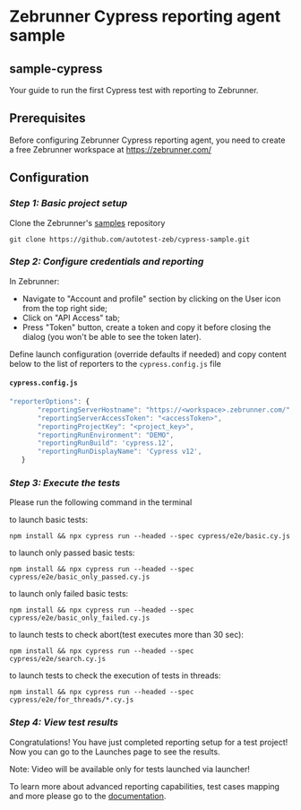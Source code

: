 # Zebrunner Cypress reporting agent sample

## sample-cypress

Your guide to run the first Cypress test with reporting to Zebrunner.

## Prerequisites

Before configuring Zebrunner Cypress reporting agent, you need to create a free Zebrunner workspace at https://zebrunner.com/

## Configuration

### _Step 1: Basic project setup_

Clone the Zebrunner's [samples](https://github.com/autotest-zeb/cypress-sample.git) repository

```
git clone https://github.com/autotest-zeb/cypress-sample.git
```

### _Step 2: Configure credentials and reporting_

In Zebrunner:

- Navigate to "Account and profile" section by clicking on the User icon from the top right side;
- Click on "API Access" tab;
- Press "Token" button, create a token and copy it before closing the dialog (you won't be able to see the token later).

Define launch configuration (override defaults if needed) and copy content below to the list of reporters to the `cypress.config.js` file

#### **`cypress.config.js`**

```js
"reporterOptions": {
       "reportingServerHostname": "https://<workspace>.zebrunner.com/",
       "reportingServerAccessToken": "<accessToken>",
       "reportingProjectKey": "<project_key>",
       "reportingRunEnvironment": "DEMO",
       "reportingRunBuild": 'cypress.12',
       "reportingRunDisplayName": 'Cypress v12',
   }
```

### _Step 3: Execute the tests_

Please run the following command in the terminal

to launch basic tests:

```
npm install && npx cypress run --headed --spec cypress/e2e/basic.cy.js
```

to launch only passed basic tests:

```
npm install && npx cypress run --headed --spec cypress/e2e/basic_only_passed.cy.js
```

to launch only failed basic tests:

```
npm install && npx cypress run --headed --spec cypress/e2e/basic_only_failed.cy.js
```

to launch tests to check abort(test executes more than 30 sec):

```
npm install && npx cypress run --headed --spec cypress/e2e/search.cy.js
```

to launch tests to check the execution of tests in threads:

```
npm install && npx cypress run --headed --spec cypress/e2e/for_threads/*.cy.js
```

### _Step 4: View test results_

Congratulations! You have just completed reporting setup for a test project!
Now you can go to the Launches page to see the results.

Note: Video will be available only for tests launched via launcher!

To learn more about advanced reporting capabilities, test cases mapping and more please go to the [documentation](https://zebrunner.com/documentation/reporting/cypress/).
